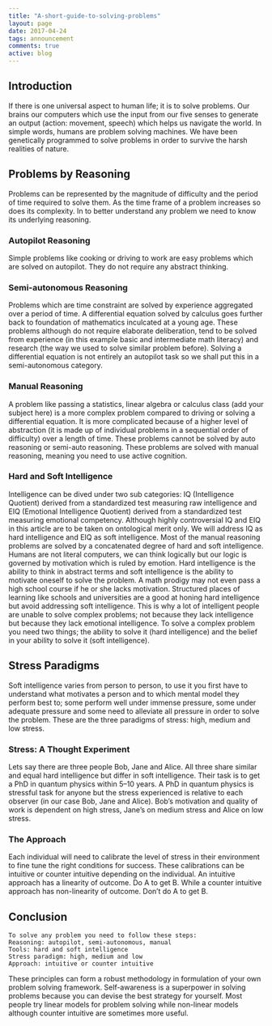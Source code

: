 ```yaml
---
title: "A-short-guide-to-solving-problems"
layout: page
date: 2017-04-24
tags: announcement
comments: true
active: blog
---
```


## Introduction
If there is one universal aspect to human life; it is to solve problems. Our brains our computers which use the input from our five senses to generate an output (action: movement, speech) which helps us navigate the world. In simple words, humans are problem solving machines. We have been genetically programmed to solve problems in order to survive the harsh realities of nature.

## Problems by Reasoning

Problems can be represented by the magnitude of difficulty and the period of time required to solve them. As the time frame of a problem increases so does its complexity. In to better understand any problem we need to know its underlying reasoning.

### Autopilot Reasoning

Simple problems like cooking or driving to work are easy problems which are solved on autopilot. They do not require any abstract thinking.

### Semi-autonomous Reasoning

Problems which are time constraint are solved by experience aggregated over a period of time. A differential equation solved by calculus goes further back to foundation of mathematics inculcated at a young age. These problems although do not require elaborate deliberation, tend to be solved from experience (in this example basic and intermediate math literacy) and research (the way we used to solve similar problem before). Solving a differential equation is not entirely an autopilot task so we shall put this in a semi-autonomous category.

### Manual Reasoning

A problem like passing a statistics, linear algebra or calculus class (add your subject here) is a more complex problem compared to driving or solving a differential equation. It is more complicated because of a higher level of abstraction (it is made up of individual problems in a sequential order of difficulty) over a length of time. These problems cannot be solved by auto reasoning or semi-auto reasoning. These problems are solved with manual reasoning, meaning you need to use active cognition.

### Hard and Soft Intelligence

Intelligence can be dived under two sub categories: IQ (Intelligence Quotient) derived from a standardized test measuring raw intelligence and EIQ (Emotional Intelligence Quotient) derived from a standardized test measuring emotional competency.
Although highly controversial IQ and EIQ in this article are to be taken on ontological merit only.
We will address IQ as hard intelligence and EIQ as soft intelligence.
Most of the manual reasoning problems are solved by a concatenated degree of hard and soft intelligence. Humans are not literal computers, we can think logically but our logic is governed by motivation which is ruled by emotion. Hard intelligence is the ability to think in abstract terms and soft intelligence is the ability to motivate oneself to solve the problem. A math prodigy may not even pass a high school course if he or she lacks motivation.
Structured places of learning like schools and universities are a good at honing hard intelligence but avoid addressing soft intelligence. This is why a lot of intelligent people are unable to solve complex problems; not because they lack intelligence but because they lack emotional intelligence. To solve a complex problem you need two things; the ability to solve it (hard intelligence) and the belief in your ability to solve it (soft intelligence).

## Stress Paradigms

Soft intelligence varies from person to person, to use it you first have to understand what motivates a person and to which mental model they perform best to; some perform well under immense pressure, some under adequate pressure and some need to alleviate all pressure in order to solve the problem. These are the three paradigms of stress: high, medium and low stress.

### Stress: A Thought Experiment

Lets say there are three people Bob, Jane and Alice. All three share similar and equal hard intelligence but differ in soft intelligence. Their task is to get a PhD in quantum physics within 5–10 years.
A PhD in quantum physics is stressful task for anyone but the stress experienced is relative to each observer (in our case Bob, Jane and Alice).
Bob’s motivation and quality of work is dependent on high stress, Jane’s on medium stress and Alice on low stress.

### The Approach

Each individual will need to calibrate the level of stress in their environment to fine tune the right conditions for success. These calibrations can be intuitive or counter intuitive depending on the individual.
An intuitive approach has a linearity of outcome. Do A to get B.
While a counter intuitive approach has non-linearity of outcome. Don’t do A to get B.

## Conclusion

```
To solve any problem you need to follow these steps:
Reasoning: autopilot, semi-autonomous, manual
Tools: hard and soft intelligence
Stress paradigm: high, medium and low
Approach: intuitive or counter intuitive

```
These principles can form a robust methodology in formulation of your own problem solving framework. Self-awareness is a superpower in solving problems because you can devise the best strategy for yourself. Most people try linear models for problem solving while non-linear models although counter intuitive are sometimes more useful.

